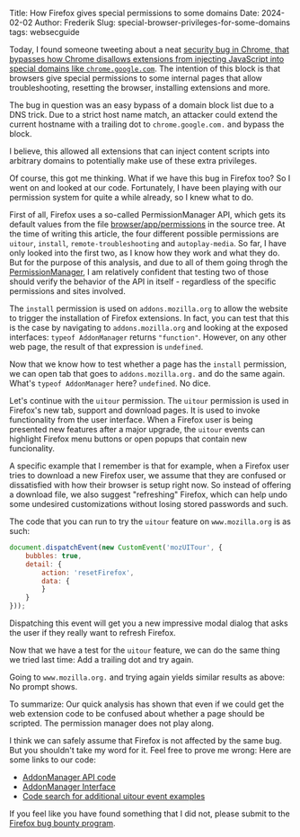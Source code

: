 Title: How Firefox gives special permissions to some domains
Date: 2024-02-02
Author: Frederik
Slug: special-browser-privileges-for-some-domains
tags: websecguide

Today, I found someone tweeting about a neat [security bug in Chrome, that
bypasses how Chrome disallows extensions from injecting JavaScript into
special domains like `chrome.google.com`](https://crbug.com/1472898).
The intention of this block is that browsers give special permissions to
some internal pages that allow troubleshooting, resetting the browser,
installing extensions and more.

The bug in question was an easy bypass of a domain block list due to a DNS
trick. Due to a strict host name match, an attacker could extend the current
hostname with a trailing dot to `chrome.google.com.` and bypass the block.

I believe, this allowed all extensions that can inject content scripts into
arbitrary domains to potentially make use of these extra privileges.

Of course, this got me thinking. What if we have this bug in Firefox too?
So I went on and looked at our code. Fortunately, I have been playing with
our permission system for quite a while already, so I knew what to do.

First of all, Firefox uses a so-called PermissionManager API, which gets
its default values from the file
[browser/app/permissions](https://searchfox.org/mozilla-central/rev/14dc8f0e748d44778a02ffcf9ebcda3851b2bf9e/browser/app/permissions)
in the source tree. At the time of writing this article, the four different
possible permissions are `uitour`, `install`, `remote-troubleshooting` and
 `autoplay-media`. So far, I have only looked into the first two, as I know
 how they work and what they do. But for the purpose of this analysis, and
 due to all of them going throgh the
 [PermissionManager](https://searchfox.org/mozilla-central/source/netwerk/base/nsIPermissionManager.idl#47),
 I am relatively confident that testing two of those should verify the
 behavior of the API in itself - regardless of the specific permissions and
 sites involved.

The `install` permission is used on `addons.mozilla.org` to allow the website
to trigger the installation of Firefox extensions. In fact, you can test that
this is the case by navigating to `addons.mozilla.org` and looking at the
exposed interfaces: `typeof AddonManager` returns `"function"`.
However, on any other web page, the result of that expression is `undefined`.

Now that we know how to test whether a page has the `install` permission, we
can open tab that goes to `addons.mozilla.org.` and do the same again.
What's `typeof AddonManager` here? `undefined`. No dice.

Let's continue with the `uitour` permission.
The `uitour` permission is used in Firefox's new tab, support and download
pages. It is used to invoke functionality from the user interface.
When a Firefox user is being presented new features after a major upgrade,
the `uitour` events can highlight Firefox menu buttons or open popups that
contain new funcionality.

A specific example that I remember is that for example, when a Firefox user
tries to download a new Firefox user, we assume that they are confused or
dissatisfied with how their browser is setup right now. So instead of
offering a download file, we also suggest "refreshing" Firefox, which can
help undo some undesired customizations without losing stored passwords
and such.

The code that you can run to try the `uitour` feature on `www.mozilla.org`
is as such:

```js
document.dispatchEvent(new CustomEvent('mozUITour', {
    bubbles: true,
    detail: {
        action: 'resetFirefox',
        data: {
        }
    }
}));
```

Dispatching this event will get you a new impressive modal dialog that asks
the user if they really want to refresh Firefox.

Now that we have a test for the `uitour` feature, we can do the same thing
we tried last time: Add a trailing dot and try again.

Going to `www.mozilla.org.` and trying again yields similar results as above:
No prompt shows.

To summarize: Our quick analysis has shown that even if we could get the web
extension code to be confused about whether a page should be scripted. The
 permission manager does not play along.

I think we can safely assume that Firefox is not affected by the same bug.
But you shouldn't take my word for it. Feel free to prove me wrong:
Here are some links to our code:

- [AddonManager API code](https://searchfox.org/mozilla-central/source/toolkit/mozapps/extensions/AddonManagerWebAPI.cpp#84)
- [AddonManager Interface](https://searchfox.org/mozilla-central/source/dom/webidl/AddonManager.webidl#60)
- [Code search for additional uitour event examples](https://searchfox.org/mozilla-central/search?q=_sendEvent&path=uitour&case=false&regexp=false)

If you feel like you have found something that I did not, please submit to the
[Firefox bug bounty program](https://www.mozilla.org/en-US/security/client-bug-bounty/).
